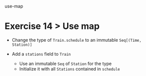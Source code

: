 use-map

# Exercise 14 > Use map

- Change the type of `Train.schedule` to an immutable `Seq[(Time, Station)]`

- Add a `stations` field to `Train`

  - Use an immutable `Seq` of `Station` for the type
  - Initialize it with all `Stations` contained in `schedule`
